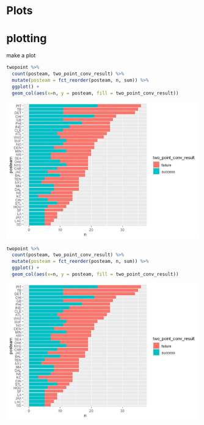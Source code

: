 Plots
================

# plotting

make a plot

``` r
twopoint %>%
  count(posteam, two_point_conv_result) %>% 
  mutate(posteam = fct_reorder(posteam, n, sum)) %>% 
  ggplot() +
  geom_col(aes(x=n, y = posteam, fill = two_point_conv_result))
```

![](06_files/figure-gfm/unnamed-chunk-1-1.png)<!-- -->

``` r
twopoint %>%
  count(posteam, two_point_conv_result) %>% 
  mutate(posteam = fct_reorder(posteam, n, sum)) %>% 
  ggplot() +
  geom_col(aes(x=n, y = posteam, fill = two_point_conv_result))
```

![](06_files/figure-gfm/unnamed-chunk-2-1.png)<!-- -->
